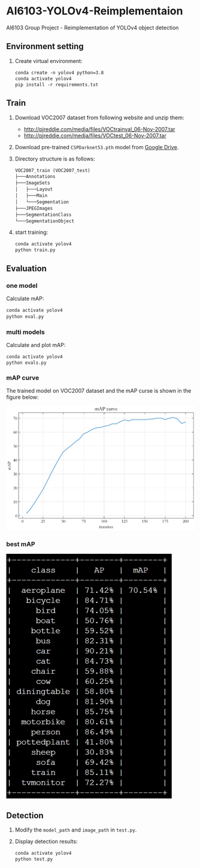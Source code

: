 # AI6103-YOLOv4-Reimplementaion

AI6103 Group Project - Reimplementation of YOLOv4 object detection

## Environment setting

1. Create virtual environment:

   ```shell
   conda create -n yolov4 python=3.8
   conda activate yolov4
   pip install -r requirements.txt
   ```

## Train

1. Download VOC2007 dataset from following website and unzip them:

   - http://pjreddie.com/media/files/VOCtrainval_06-Nov-2007.tar
   - http://pjreddie.com/media/files/VOCtest_06-Nov-2007.tar

2. Download pre-trained `CSPDarknet53.pth` model from [Google Drive](https://drive.google.com/file/d/1xqj_yx1Y_jz_UPHzzgNfNAcADtQSbDII/view?usp=share_link).

3. Directory structure is as follows:

   ```txt
   VOC2007_train (VOC2007_test)
   ├───Annotations
   ├───ImageSets
   │   ├───Layout
   │   ├───Main
   │   └───Segmentation
   ├───JPEGImages
   ├───SegmentationClass
   └───SegmentationObject
   ```

4. start training:

   ```shell
   conda activate yolov4
   python train.py
   ```

## Evaluation

### one model

Calculate mAP:

```sh
conda activate yolov4
python eval.py
```

### multi models

Calculate and plot mAP:

```shell
conda activate yolov4
python evals.py
```

### mAP curve

The trained model on VOC2007 dataset and the mAP curse is shown in the figure below:

![mAP Curve](mAP_Curve.png)

### best mAP

![mAP](map.png)

## Detection

1. Modify the `model_path` and `image_path` in `test.py`.

2. Display detection results:

   ```shell
   conda activate yolov4
   python test.py
   ```
